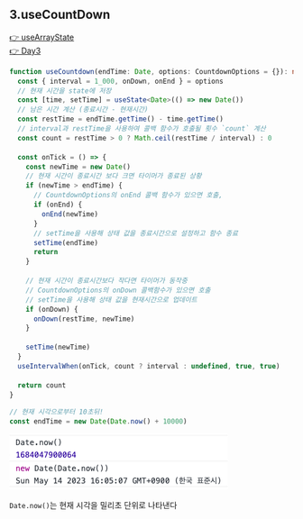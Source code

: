 ## 3.useCountDown

[👉 useArrayState](../../../packages/lib/src/hooks/useCountdown.ts)  
[👉 Day3](../src/components/Day3.tsx)

```ts
function useCountdown(endTime: Date, options: CountdownOptions = {}): number {
  const { interval = 1_000, onDown, onEnd } = options
  // 현재 시간을 state에 저장
  const [time, setTime] = useState<Date>(() => new Date())
  // 남은 시간 계산 (종료시간 - 현재시간)
  const restTime = endTime.getTime() - time.getTime()
  // interval과 restTime을 사용하여 콜백 함수가 호출될 횟수 `count` 계산
  const count = restTime > 0 ? Math.ceil(restTime / interval) : 0

  const onTick = () => {
    const newTime = new Date()
    // 현재 시간이 종료시간 보다 크면 타이머가 종료된 상황
    if (newTime > endTime) {
      // CountdownOptions의 onEnd 콜백 함수가 있으면 호출,
      if (onEnd) {
        onEnd(newTime)
      }
      // setTime을 사용해 상태 값을 종료시간으로 설정하고 함수 종료
      setTime(endTime)
      return
    }

    // 현재 시간이 종료시간보다 작다면 타이머가 동작중
    // CountdownOptions의 onDown 콜백함수가 있으면 호출
    // setTime을 사용해 상태 값을 현재시간으로 업데이트
    if (onDown) {
      onDown(restTime, newTime)
    }

    setTime(newTime)
  }
  useIntervalWhen(onTick, count ? interval : undefined, true, true)

  return count
}
```

```ts
// 현재 시각으로부터 10초뒤!
const endTime = new Date(Date.now() + 10000)
```

![console](../src/assets/useCountDown/01.png)

`Date.now()`는 현재 시각을 밀리초 단위로 나타낸다
